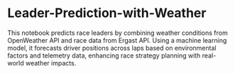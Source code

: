 # Leader-Prediction-with-Weather
This notebook predicts race leaders by combining weather conditions from OpenWeather API and race data from Ergast API. Using a machine learning model, it forecasts driver positions across laps based on environmental factors and telemetry data, enhancing race strategy planning with real-world weather impacts.
